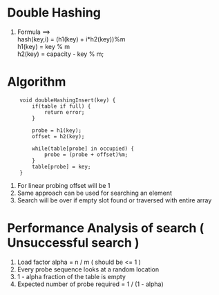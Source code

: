 # Double Hashing 

1. Formula ==> <br>
        hash(key,i) = (h1(key) + i*h2(key))%m <br>
        h1(key) = key % m <br>
        h2(key) = capacity - key % m; <br>


# Algorithm

        void doubleHashingInsert(key) { 
            if(table if full) {
                return error;
            }

            probe = h1(key);
            offset = h2(key);

            while(table[probe] in occupied) {
                probe = (probe + offset)%m;
            }
            table[probe] = key;
        }
1. For linear probing offset will be 1
2. Same approach can be used for searching an element
3. Search will be over if empty slot found or traversed with entire array

# Performance Analysis of search ( Unsuccessful search )

1. Load factor alpha = n / m ( should be <= 1 )
2. Every probe sequence looks at a random location
3. 1 - alpha fraction of the table is empty
4. Expected number of probe required = 1 / (1 - alpha)



